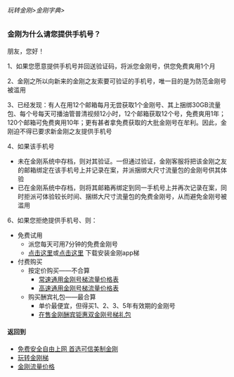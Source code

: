 ###### 玩转金刚>金刚字典>
### 金刚为什么请您提供手机号？
朋友，您好！

1、如果您愿意提供手机号并回送验证码，将派您金刚号，供您免费爽用1个月

2、金刚之所以向新来的金刚之友索要可验证的手机号，唯一目的是为防范金刚号被滥用

3、已经发现：有人在用12个邮箱每月无尝获取1个金刚号、其上捆绑30GB流量包、每个号每天可播油管普清视频12小时，12个邮箱获取12个号，免费爽用1年；120个邮箱可免费爽用10年；更有甚者拿免费获取的大批金刚号在牟利。因此，金刚迫不得已要求新金刚之友提供手机号

4、如果该手机号
  - 未在金刚系统中存档，则对其验证。一但通过验证，金刚客服将把该金刚之友的邮箱绑定在该手机号上并记录在案，并派捆绑大尺寸流量包的金刚号供其体验
  - 已在金刚系统中存档，则将其邮箱再绑定到同一手机号上并再次记录在案，同时拒派可体验较长时间、捆绑大尺寸流量包的免费金刚号，从而避免金刚号被滥用

6、如果您拒绝提供手机号、则：
- 免费试用
  - 派您每天可用7分钟的免费金刚号
  - [点击这里](https://gitlab.com/kk404/web/-/blob/master/%E5%BE%80%E5%90%8E%E7%BF%BB.md)或[点击这里](https://bitbucket.org/h2505/web/src/master/%E5%BE%80%E5%90%8E%E7%BF%BB.md) 下载安装金刚app梯
- 付费购买
  - 按定价购买——不合算
    - [常速通用金刚号梯流量价格表](https://github.com/a2zitpro/web/blob/master/LadderFree/kkDictionary/Price/KKDTPriceOfKKID_SpeedLevel01.md)
    - [高速通用金刚号梯流量价格表](https://github.com/a2zitpro/web/blob/master/LadderFree/kkDictionary/Price/KKDTPriceOfKKID_SpeedLevel02.md)
  - 购买酬宾礼包——最合算
    - 单价最便宜，但得买1、2、3、5年有效期的金刚号
    - [在售金刚酬宾钜惠双金刚号梯礼包](https://github.com/a2zitpro/web/blob/master/LadderFree/kkDictionary/Price/KKDTPriceOfKKID_DoubleLadderGiftsPeck.md)

#### 返回到
- [免费安全自由上网 首选可信美制金刚](https://github.com/a2zitpro/web/blob/master/%E5%BE%80%E5%90%8E%E7%BF%BB.md)
- [玩转金刚梯](https://github.com/a2zitpro/web/blob/master/LadderFree/A.md)
- [金刚流量价格](https://github.com/a2zitpro/web/blob/master/LadderFree/kkDictionary/Price/KKDTPrice.md)
